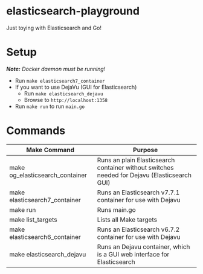 # elasticsearch-playground
Just toying with Elasticsearch and Go!

# Setup

***Note:** Docker daemon must be running!*

- Run `make elasticsearch7_container`
- If you want to use DejaVu (GUI for Elasticsearch)
  - Run `make elasticsearch_dejavu`
  - Browse to `http://localhost:1358`
- Run `make run` to run `main.go`

# Commands

<table class="table table-bordered table-hover table-condensed">
<thead><tr><th title="Field #1">Make Command</th>
<th title="Field #2">Purpose</th>
</tr></thead>
<tbody><tr>
<td>make og_elasticsearch_container</td>
<td>Runs an plain Elasticsearch container without switches needed for Dejavu (Elasticsearch GUI)</td>
</tr>
<tr>
<td>make elasticsearch7_container</td>
<td>Runs an Elasticsearch v7.7.1 container for use with Dejavu</td>
</tr>
<tr>
<td>make run</td>
<td>Runs main.go</td>
</tr>
<tr>
<td>make list_targets</td>
<td>Lists all Make targets</td>
</tr>
<tr>
<td>make elasticsearch6_container</td>
<td>Runs an Elasticsearch v6.7.2 container for use with Dejavu</td>
</tr>
<tr>
<td>make elasticsearch_dejavu</td>
<td>Runs an Dejavu container, which is a GUI web interface for Elasticsearch</td>
</tr>
</tbody></table>
